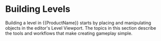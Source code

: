 # Building Levels

Building a level in {{ProductName}} starts by placing and manipulating objects in the editor's Level Viewport. The topics in this section describe the tools and workflows that make creating gameplay simple.
